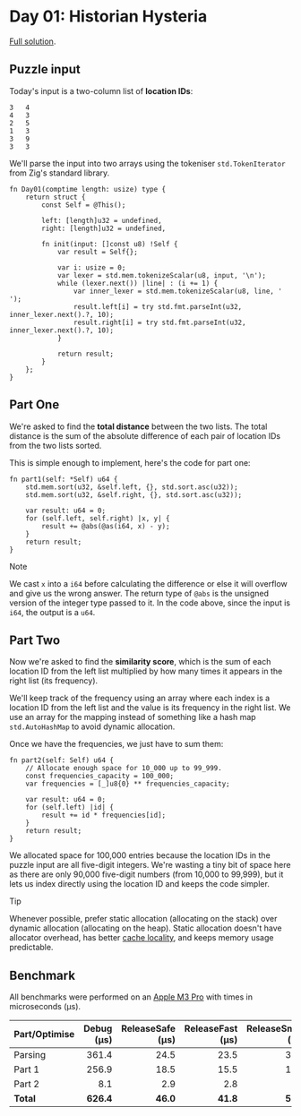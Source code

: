 # Day 01: Historian Hysteria

[Full solution](../src/days/day01.zig).

## Puzzle input

Today's input is a two-column list of **location IDs**:

```plaintext
3   4
4   3
2   5
1   3
3   9
3   3
```

We'll parse the input into two arrays using the tokeniser `std.TokenIterator` from Zig's standard library.

```zig
fn Day01(comptime length: usize) type {
    return struct {
        const Self = @This();

        left: [length]u32 = undefined,
        right: [length]u32 = undefined,

        fn init(input: []const u8) !Self {
            var result = Self{};

            var i: usize = 0;
            var lexer = std.mem.tokenizeScalar(u8, input, '\n');
            while (lexer.next()) |line| : (i += 1) {
                var inner_lexer = std.mem.tokenizeScalar(u8, line, ' ');
                result.left[i] = try std.fmt.parseInt(u32, inner_lexer.next().?, 10);
                result.right[i] = try std.fmt.parseInt(u32, inner_lexer.next().?, 10);
            }

            return result;
        }
    };
}
```

## Part One

We're asked to find the **total distance** between the two lists. The total distance is the sum of the absolute difference of each pair of location IDs from the two lists sorted.

This is simple enough to implement, here's the code for part one:

```zig
fn part1(self: *Self) u64 {
    std.mem.sort(u32, &self.left, {}, std.sort.asc(u32));
    std.mem.sort(u32, &self.right, {}, std.sort.asc(u32));

    var result: u64 = 0;
    for (self.left, self.right) |x, y| {
        result += @abs(@as(i64, x) - y);
    }
    return result;
}
```

> [!NOTE]
> We cast `x` into a `i64` before calculating the difference or else it will overflow and give us the wrong answer. The return type of `@abs` is the unsigned version of the integer type passed to it. In the code above, since the input is `i64`, the output is a `u64`.

## Part Two

Now we're asked to find the **similarity score**, which is the sum of each location ID from the left list multiplied by how many times it appears in the right list (its frequency).

We'll keep track of the frequency using an array where each index is a location ID from the left list and the value is its frequency in the right list. We use an array for the mapping instead of something like a hash map `std.AutoHashMap` to avoid dynamic allocation.

Once we have the frequencies, we just have to sum them:

```zig
fn part2(self: Self) u64 {
    // Allocate enough space for 10_000 up to 99_999.
    const frequencies_capacity = 100_000;
    var frequencies = [_]u8{0} ** frequencies_capacity;

    var result: u64 = 0;
    for (self.left) |id| {
        result += id * frequencies[id];
    }
    return result;
}
```

We allocated space for 100,000 entries because the location IDs in the puzzle input are all five-digit integers. We're wasting a tiny bit of space here as there are only 90,000 five-digit numbers (from 10,000 to 99,999), but it lets us index directly using the location ID and keeps the code simpler.

> [!TIP]
> Whenever possible, prefer static allocation (allocating on the stack) over dynamic allocation (allocating on the heap). Static allocation doesn't have allocator overhead, has better [cache locality](https://stackoverflow.com/questions/12065774/why-does-cache-locality-matter-for-array-performance#12065801), and keeps memory usage predictable.

## Benchmark

All benchmarks were performed on an [Apple M3 Pro](https://en.wikipedia.org/wiki/Apple_M3) with times in microseconds (µs).

| Part/Optimise | Debug (µs) | ReleaseSafe (µs) | ReleaseFast (µs) | ReleaseSmall (µs) |
|-------------- | ---------: | ---------------: | ---------------: | ----------------: |
| Parsing       | 361.4      | 24.5             | 23.5             | 30.1              |
| Part 1        | 256.9      | 18.5             | 15.5             | 17.8              |
| Part 2        | 8.1        | 2.9              | 2.8              | 2.6               |
| **Total**     | **626.4**  | **46.0**         | **41.8**         | **50.6**          |
